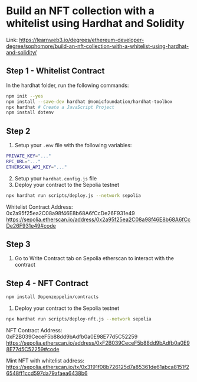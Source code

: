 # Build an NFT collection with a whitelist using Hardhat and Solidity

Link: https://learnweb3.io/degrees/ethereum-developer-degree/sophomore/build-an-nft-collection-with-a-whitelist-using-hardhat-and-solidity/

## Step 1 - Whitelist Contract

In the hardhat folder, run the following commands:

```bash
npm init --yes
npm install --save-dev hardhat @nomicfoundation/hardhat-toolbox
npx hardhat # Create a JavaScript Project
npm install dotenv
``` 

## Step 2

1. Setup your `.env` file with the following variables:

```bash
PRIVATE_KEY="..."
RPC_URL="..."
ETHERSCAN_API_KEY="..."
```

2. Setup your `hardhat.config.js` file
3. Deploy your contract to the Sepolia testnet

```bash
npx hardhat run scripts/deploy.js --network sepolia
```

Whitelist Contract Address: 0x2a95f25ea2C08a98f46E8b68A6fCcDe26F931e49
https://sepolia.etherscan.io/address/0x2a95f25ea2C08a98f46E8b68A6fCcDe26F931e49#code

## Step 3

1. Go to Write Contract tab on Sepolia etherscan to interact with the contract

## Step 4 - NFT Contract

```bash
npm install @openzeppelin/contracts
```

1. Deploy your contract to the Sepolia testnet

```bash
npx hardhat run scripts/deploy-nft.js --network sepolia
```

NFT Contract Address: 0xF2B039CeceF5b88dd9bAdfb0a0E98E77d5C52259
https://sepolia.etherscan.io/address/0xF2B039CeceF5b88dd9bAdfb0a0E98E77d5C52259#code

Mint NFT with whitelist address: https://sepolia.etherscan.io/tx/0x3191f08b726125d7a85361de61abca8151f26548ff1ccd597da79afaea6438b6